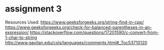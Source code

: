 # assignment 3

Resources Used:
https://www.geeksforgeeks.org/string-find-in-cpp/
https://www.geeksforgeeks.org/check-for-balanced-parentheses-in-an-expression/
https://stackoverflow.com/questions/17201590/c-convert-from-1-char-to-string
http://www.gavilan.edu/csis/languages/comments.html#_Toc53710120
